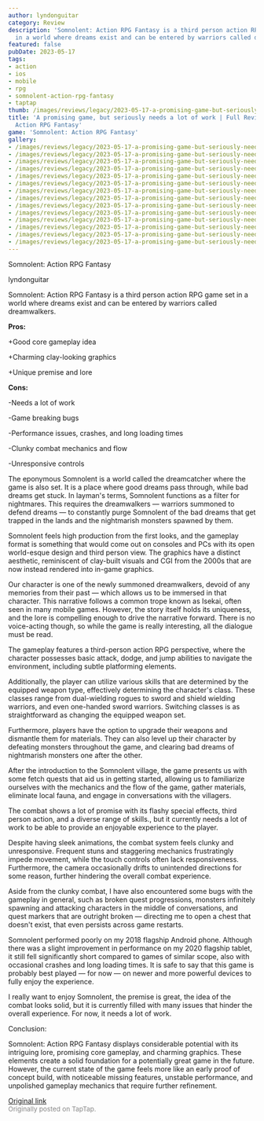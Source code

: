 ```yaml
---
author: lyndonguitar
category: Review
description: 'Somnolent: Action RPG Fantasy is a third person action RPG game set
  in a world where dreams exist and can be entered by warriors called dreamwalkers.'
featured: false
pubDate: 2023-05-17
tags:
- action
- ios
- mobile
- rpg
- somnolent-action-rpg-fantasy
- taptap
thumb: /images/reviews/legacy/2023-05-17-a-promising-game-but-seriously-needs-a-lot-of-work--full-review---somnolent-action-rpg-fa-0.avif
title: 'A promising game, but seriously needs a lot of work | Full Review - Somnolent:
  Action RPG Fantasy'
game: 'Somnolent: Action RPG Fantasy'
gallery:
- /images/reviews/legacy/2023-05-17-a-promising-game-but-seriously-needs-a-lot-of-work--full-review---somnolent-action-rpg-fa-0.avif
- /images/reviews/legacy/2023-05-17-a-promising-game-but-seriously-needs-a-lot-of-work--full-review---somnolent-action-rpg-fa-1.avif
- /images/reviews/legacy/2023-05-17-a-promising-game-but-seriously-needs-a-lot-of-work--full-review---somnolent-action-rpg-fa-2.avif
- /images/reviews/legacy/2023-05-17-a-promising-game-but-seriously-needs-a-lot-of-work--full-review---somnolent-action-rpg-fa-3.avif
- /images/reviews/legacy/2023-05-17-a-promising-game-but-seriously-needs-a-lot-of-work--full-review---somnolent-action-rpg-fa-4.avif
- /images/reviews/legacy/2023-05-17-a-promising-game-but-seriously-needs-a-lot-of-work--full-review---somnolent-action-rpg-fa-5.avif
- /images/reviews/legacy/2023-05-17-a-promising-game-but-seriously-needs-a-lot-of-work--full-review---somnolent-action-rpg-fa-6.avif
- /images/reviews/legacy/2023-05-17-a-promising-game-but-seriously-needs-a-lot-of-work--full-review---somnolent-action-rpg-fa-7.avif
- /images/reviews/legacy/2023-05-17-a-promising-game-but-seriously-needs-a-lot-of-work--full-review---somnolent-action-rpg-fa-8.avif
- /images/reviews/legacy/2023-05-17-a-promising-game-but-seriously-needs-a-lot-of-work--full-review---somnolent-action-rpg-fa-9.avif
- /images/reviews/legacy/2023-05-17-a-promising-game-but-seriously-needs-a-lot-of-work--full-review---somnolent-action-rpg-fa-10.avif
- /images/reviews/legacy/2023-05-17-a-promising-game-but-seriously-needs-a-lot-of-work--full-review---somnolent-action-rpg-fa-11.avif
- /images/reviews/legacy/2023-05-17-a-promising-game-but-seriously-needs-a-lot-of-work--full-review---somnolent-action-rpg-fa-12.avif
- /images/reviews/legacy/2023-05-17-a-promising-game-but-seriously-needs-a-lot-of-work--full-review---somnolent-action-rpg-fa-13.avif
---
```

Somnolent: Action RPG Fantasy

lyndonguitar

Somnolent: Action RPG Fantasy is a third person action RPG game set in a world where dreams exist and can be entered by warriors called dreamwalkers.


**Pros:**


+Good core gameplay idea

+Charming clay-looking graphics

+Unique premise and lore


**Cons:**


-Needs a lot of work

-Game breaking bugs

-Performance issues, crashes, and long loading times

-Clunky combat mechanics and flow

-Unresponsive controls

The eponymous Somnolent is a world called the dreamcatcher where the game is also set. It is a place where good dreams pass through, while bad dreams get stuck. In layman's terms, Somnolent functions as a filter for nightmares. This requires the dreamwalkers — warriors summoned to defend dreams — to constantly purge Somnolent of the bad dreams that get trapped in the lands and the nightmarish monsters spawned by them.

Somnolent feels high production from the first looks, and the gameplay format is something that would come out on consoles and PCs with its open world-esque design and third person view. The graphics have a distinct aesthetic, reminiscent of clay-built visuals and CGI from the 2000s that are now instead rendered into in-game graphics.

Our character is one of the newly summoned dreamwalkers, devoid of any memories from their past — which allows us to be immersed in that character. This narrative follows a common trope known as Isekai, often seen in many mobile games. However, the story itself holds its uniqueness, and the lore is compelling enough to drive the narrative forward. There is no voice-acting though, so while the game is really interesting, all the dialogue must be read.

The gameplay features a third-person action RPG perspective, where the character possesses basic attack, dodge, and jump abilities to navigate the environment, including subtle platforming elements.

Additionally, the player can utilize various skills that are determined by the equipped weapon type, effectively determining the character's class. These classes range from dual-wielding rogues to sword and shield wielding warriors, and even one-handed sword warriors. Switching classes is as straightforward as changing the equipped weapon set.

Furthermore, players have the option to upgrade their weapons and dismantle them for materials. They can also level up their character by defeating monsters throughout the game, and clearing bad dreams of nightmarish monsters one after the other.

After the introduction to the Somnolent village, the game presents us with some fetch quests that aid us in getting started, allowing us to familiarize ourselves with the mechanics and the flow of the game, gather materials, eliminate local fauna, and engage in conversations with the villagers.

The combat shows a lot of promise with its flashy special effects, third person action, and a diverse range of skills., but it currently needs a lot of work to be able to provide an enjoyable experience to the player.

Despite having sleek animations, the combat system feels clunky and unresponsive. Frequent stuns and staggering mechanics frustratingly impede movement, while the touch controls often lack responsiveness. Furthermore, the camera occasionally drifts to unintended directions for some reason, further hindering the overall combat experience.

Aside from the clunky combat, I have also encountered some bugs with the gameplay in general, such as broken quest progressions, monsters infinitely spawning and attacking characters in the middle of conversations, and quest markers that are outright broken — directing me to open a chest that doesn't exist, that even persists across game restarts.

Somnolent performed poorly on my 2018 flagship Android phone. Although there was a slight improvement in performance on my 2020 flagship tablet, it still fell significantly short compared to games of similar scope, also with occasional crashes and long loading times. It is safe to say that this game is probably best played — for now — on newer and more powerful devices to fully enjoy the experience.

I really want to enjoy Somnolent, the premise is great, the idea of the combat looks solid, but it is currently filled with many issues that hinder the overall experience. For now, it needs a lot of work.

Conclusion:

Somnolent: Action RPG Fantasy displays considerable potential with its intriguing lore, promising core gameplay, and charming graphics. These elements create a solid foundation for a potentially great game in the future. However, the current state of the game feels more like an early proof of concept build, with noticeable missing features, unstable performance, and unpolished gameplay mechanics that require further refinement.

[Original link](https://www.taptap.io/post/5461731)<br><span style="font-size: 0.95em; color: #888;">Originally posted on TapTap.</span>